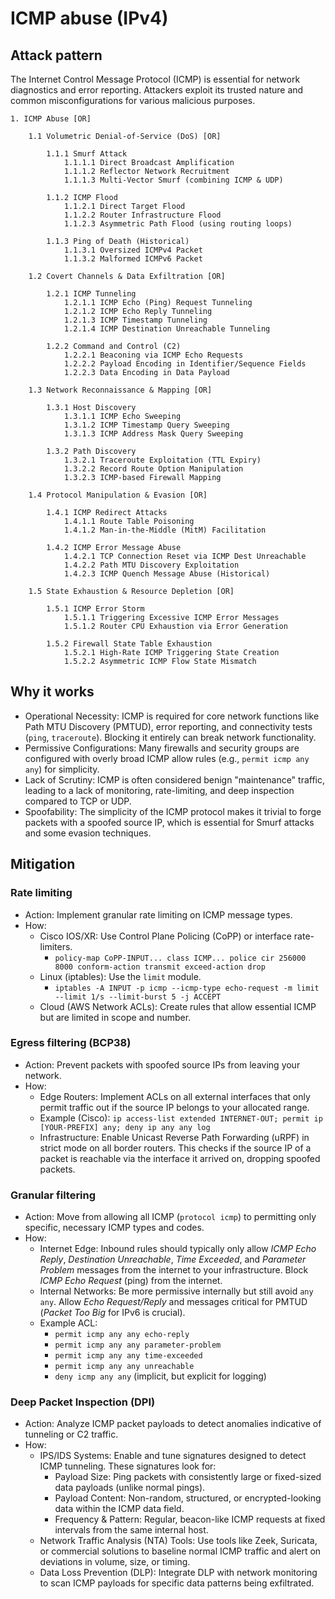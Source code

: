 # ICMP abuse (IPv4)

## Attack pattern

The Internet Control Message Protocol (ICMP) is essential for network diagnostics and error reporting. Attackers exploit its trusted nature and common misconfigurations for various malicious purposes.

```text
1. ICMP Abuse [OR]

    1.1 Volumetric Denial-of-Service (DoS) [OR]
    
        1.1.1 Smurf Attack
            1.1.1.1 Direct Broadcast Amplification
            1.1.1.2 Reflector Network Recruitment
            1.1.1.3 Multi-Vector Smurf (combining ICMP & UDP)
            
        1.1.2 ICMP Flood
            1.1.2.1 Direct Target Flood
            1.1.2.2 Router Infrastructure Flood
            1.1.2.3 Asymmetric Path Flood (using routing loops)
            
        1.1.3 Ping of Death (Historical)
            1.1.3.1 Oversized ICMPv4 Packet
            1.1.3.2 Malformed ICMPv6 Packet
            
    1.2 Covert Channels & Data Exfiltration [OR]
    
        1.2.1 ICMP Tunneling
            1.2.1.1 ICMP Echo (Ping) Request Tunneling
            1.2.1.2 ICMP Echo Reply Tunneling
            1.2.1.3 ICMP Timestamp Tunneling
            1.2.1.4 ICMP Destination Unreachable Tunneling
            
        1.2.2 Command and Control (C2)
            1.2.2.1 Beaconing via ICMP Echo Requests
            1.2.2.2 Payload Encoding in Identifier/Sequence Fields
            1.2.2.3 Data Encoding in Data Payload
            
    1.3 Network Reconnaissance & Mapping [OR]
    
        1.3.1 Host Discovery
            1.3.1.1 ICMP Echo Sweeping
            1.3.1.2 ICMP Timestamp Query Sweeping
            1.3.1.3 ICMP Address Mask Query Sweeping
            
        1.3.2 Path Discovery
            1.3.2.1 Traceroute Exploitation (TTL Expiry)
            1.3.2.2 Record Route Option Manipulation
            1.3.2.3 ICMP-based Firewall Mapping
            
    1.4 Protocol Manipulation & Evasion [OR]
    
        1.4.1 ICMP Redirect Attacks
            1.4.1.1 Route Table Poisoning
            1.4.1.2 Man-in-the-Middle (MitM) Facilitation
            
        1.4.2 ICMP Error Message Abuse
            1.4.2.1 TCP Connection Reset via ICMP Dest Unreachable
            1.4.2.2 Path MTU Discovery Exploitation
            1.4.2.3 ICMP Quench Message Abuse (Historical)
            
    1.5 State Exhaustion & Resource Depletion [OR]
    
        1.5.1 ICMP Error Storm
            1.5.1.1 Triggering Excessive ICMP Error Messages
            1.5.1.2 Router CPU Exhaustion via Error Generation
            
        1.5.2 Firewall State Table Exhaustion
            1.5.2.1 High-Rate ICMP Triggering State Creation
            1.5.2.2 Asymmetric ICMP Flow State Mismatch
```

## Why it works

-   Operational Necessity: ICMP is required for core network functions like Path MTU Discovery (PMTUD), error reporting, and connectivity tests (`ping`, `traceroute`). Blocking it entirely can break network functionality.
-   Permissive Configurations: Many firewalls and security groups are configured with overly broad ICMP allow rules (e.g., `permit icmp any any`) for simplicity.
-   Lack of Scrutiny: ICMP is often considered benign "maintenance" traffic, leading to a lack of monitoring, rate-limiting, and deep inspection compared to TCP or UDP.
-   Spoofability: The simplicity of the ICMP protocol makes it trivial to forge packets with a spoofed source IP, which is essential for Smurf attacks and some evasion techniques.

## Mitigation

### Rate limiting

-   Action: Implement granular rate limiting on ICMP message types.
-   How:
    -   Cisco IOS/XR: Use Control Plane Policing (CoPP) or interface rate-limiters.
        -   `policy-map CoPP-INPUT... class ICMP... police cir 256000 8000 conform-action transmit exceed-action drop`
    -   Linux (iptables): Use the `limit` module.
        -   `iptables -A INPUT -p icmp --icmp-type echo-request -m limit --limit 1/s --limit-burst 5 -j ACCEPT`
    -   Cloud (AWS Network ACLs): Create rules that allow essential ICMP but are limited in scope and number.

### Egress filtering (BCP38)

-   Action: Prevent packets with spoofed source IPs from leaving your network.
-   How:
    -   Edge Routers: Implement ACLs on all external interfaces that only permit traffic out if the source IP belongs to your allocated range.
    -   Example (Cisco): `ip access-list extended INTERNET-OUT; permit ip [YOUR-PREFIX] any; deny ip any any log`
    -   Infrastructure: Enable Unicast Reverse Path Forwarding (uRPF) in strict mode on all border routers. This checks if the source IP of a packet is reachable via the interface it arrived on, dropping spoofed packets.

### Granular filtering

-   Action: Move from allowing all ICMP (`protocol icmp`) to permitting only specific, necessary ICMP types and codes.
-   How:
    -   Internet Edge: Inbound rules should typically only allow *ICMP Echo Reply*, *Destination Unreachable*, *Time Exceeded*, and *Parameter Problem* messages from the internet to your infrastructure. Block *ICMP Echo Request* (ping) from the internet.
    -   Internal Networks: Be more permissive internally but still avoid `any any`. Allow *Echo Request/Reply* and messages critical for PMTUD (*Packet Too Big* for IPv6 is crucial).
    -   Example ACL:
        -   `permit icmp any any echo-reply`
        -   `permit icmp any any parameter-problem`
        -   `permit icmp any any time-exceeded`
        -   `permit icmp any any unreachable`
        -   `deny icmp any any` (implicit, but explicit for logging)

### Deep Packet Inspection (DPI)

-   Action: Analyze ICMP packet payloads to detect anomalies indicative of tunneling or C2 traffic.
-   How:
    -   IPS/IDS Systems: Enable and tune signatures designed to detect ICMP tunneling. These signatures look for:
        -   Payload Size: Ping packets with consistently large or fixed-sized data payloads (unlike normal pings).
        -   Payload Content: Non-random, structured, or encrypted-looking data within the ICMP data field.
        -   Frequency & Pattern: Regular, beacon-like ICMP requests at fixed intervals from the same internal host.
    -   Network Traffic Analysis (NTA) Tools: Use tools like Zeek, Suricata, or commercial solutions to baseline normal ICMP traffic and alert on deviations in volume, size, or timing.
    -   Data Loss Prevention (DLP): Integrate DLP with network monitoring to scan ICMP payloads for specific data patterns being exfiltrated.